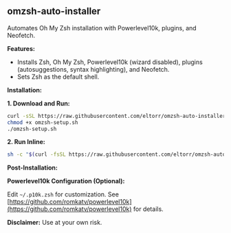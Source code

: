 ## omzsh-auto-installer

Automates Oh My Zsh installation with Powerlevel10k, plugins, and Neofetch.

**Features:**

*   Installs Zsh, Oh My Zsh, Powerlevel10k (wizard disabled), plugins (autosuggestions, syntax highlighting), and Neofetch.
*   Sets Zsh as the default shell.

**Installation:**

**1. Download and Run:**

```bash
curl -sSL https://raw.githubusercontent.com/eltorr/omzsh-auto-installer/refs/heads/main/omzsh-setup.sh > omzsh-setup.sh
chmod +x omzsh-setup.sh
./omzsh-setup.sh
```

**2. Run Inline:**

```bash
sh -c "$(curl -fsSL https://raw.githubusercontent.com/eltorr/omzsh-auto-installer/refs/heads/main/omzsh-setup.sh)"
```

**Post-Installation:**

**Powerlevel10k Configuration (Optional):**

Edit `~/.p10k.zsh` for customization. See [https://github.com/romkatv/powerlevel10k](https://github.com/romkatv/powerlevel10k) for details.

**Disclaimer:** Use at your own risk.
